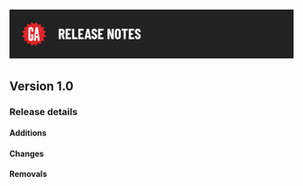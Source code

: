 # ![Release Notes](../assets/release-notes.png)

## Version 1.0 

### Release details

#### Additions



#### Changes



#### Removals


